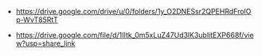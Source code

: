 

- https://drive.google.com/drive/u/0/folders/1y_O2DNESsr2QPEHRdFrolOp-WvT85RtT  

- https://drive.google.com/file/d/1IItk_0m5xLuZ47Ud3lK3ubIitEXP668f/view?usp=share_link  

